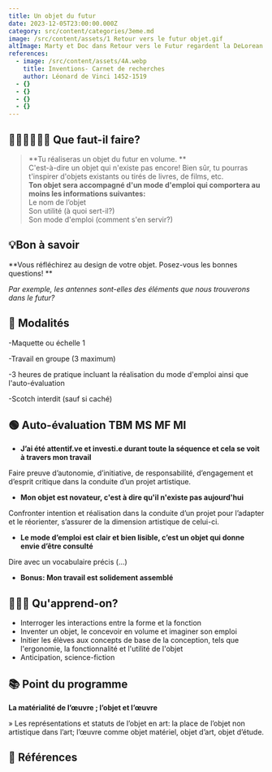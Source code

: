 ```yaml
---
title: Un objet du futur
date: 2023-12-05T23:00:00.000Z
category: src/content/categories/3eme.md
image: /src/content/assets/1 Retour vers le futur objet.gif
altImage: Marty et Doc dans Retour vers le Futur regardent la DeLorean avancer très vite
references:
  - image: /src/content/assets/4A.webp
    title: Inventions- Carnet de recherches
    author: Léonard de Vinci 1452-1519
  - {}
  - {}
  - {}
  - {}
---
```


## **👨🏽‍🎨👩🏽‍🎨 Que faut-il faire?**

> \*\*Tu réaliseras un objet du futur en volume. \*\*\
> C'est-à-dire un objet qui n'existe pas encore! Bien sûr, tu pourras t'inspirer d'objets existants ou tirés de livres, de films, etc.\
> **Ton objet sera accompagné d'un mode d'emploi qui comportera au moins les informations suivantes:**\
> Le nom de l’objet \
> Son utilité (à quoi sert-il?)\
> Son mode d'emploi (comment s'en servir?)

## **💡Bon à savoir**

\*\*Vous réfléchirez au design de votre objet. Posez-vous les bonnes questions! \*\*

*Par exemple, les antennes sont-elles des éléments que nous trouverons dans le futur?*

## **🧐 Modalités**

-Maquette ou échelle 1

-Travail en groupe (3 maximum)

-3 heures de pratique incluant la réalisation du mode d'emploi ainsi que l'auto-évaluation

-Scotch interdit (sauf si caché)
 

## **🟢 Auto-évaluation                                  TBM MS MF MI**

* **J’ai été attentif.ve et investi.e durant toute la séquence et cela se voit à travers mon travail**

Faire preuve d’autonomie, d’initiative, de responsabilité, d’engagement et d’esprit critique dans la conduite d’un projet artistique.

* **Mon objet est novateur, c'est à dire qu'il n'existe pas aujourd'hui**

Confronter intention et réalisation dans la conduite d’un projet pour l’adapter et le réorienter, s’assurer de la dimension artistique de celui-ci.

* **Le mode d’emploi est clair et bien lisible, c’est un objet qui donne envie d’être consulté**

Dire avec un vocabulaire précis (...)

* **Bonus: Mon travail est solidement assemblé**

## **👩🏼‍🏫 Qu'apprend-on?**

* Interroger les interactions entre la forme et la fonction
* Inventer un objet, le concevoir en volume et imaginer son emploi
* Initier les élèves aux concepts de base de la conception, tels que l'ergonomie, la fonctionnalité et l'utilité de l'objet
* Anticipation, science-fiction

## **📚 Point du programme**

**La matérialité de l’œuvre ; l’objet et l’œuvre**

» Les représentations et statuts de l’objet en art: la place de l’objet non artistique dans l’art; l’œuvre comme objet matériel, objet d’art, objet d’étude.

## **👀 Références**
